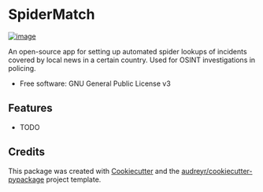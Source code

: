 SpiderMatch
===========

[![image](https://img.shields.io/pypi/v/spidermatch.svg)](https://pypi.python.org/pypi/spidermatch)

An open-source app for setting up automated spider lookups of incidents
covered by local news in a certain country. Used for OSINT
investigations in policing.

-   Free software: GNU General Public License v3

Features
--------

-   TODO

Credits
-------

This package was created with
[Cookiecutter](https://github.com/audreyr/cookiecutter) and the
[audreyr/cookiecutter-pypackage](https://github.com/audreyr/cookiecutter-pypackage)
project template.
